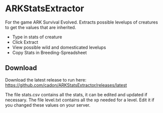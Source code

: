 # ARKStatsExtractor
For the game ARK Survival Evolved. Extracts possible levelups of creatures to get the values that are inherited.

* Type in stats of creature
* Click Extract
* View possible wild and domesticated levelups
* Copy Stats in Breeding-Spreadsheet

## Download
Download the latest release to run here: https://github.com/cadon/ARKStatsExtractor/releases/latest

The file stats.csv contains all the stats, it can be edited and updated if necessary.
The file level.txt contains all the xp needed for a level. Edit it if you changed these values on your server.
